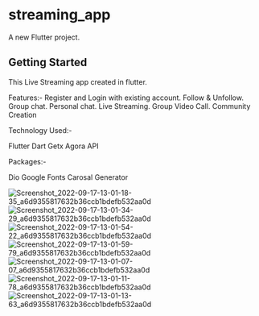 # streaming_app

A new Flutter project.

## Getting Started

This Live Streaming app created in flutter.

Features:-
Register and Login with existing account.
Follow & Unfollow.
Group chat.
Personal chat.
Live Streaming.
Group Video Call.
Community Creation

Technology Used:-

Flutter
Dart
Getx
Agora
API

Packages:-

Dio
Google Fonts
Carosal Generator


![Screenshot_2022-09-17-13-01-18-35_a6d9355817632b36ccb1bdefb532aa0d](https://user-images.githubusercontent.com/97102167/190846205-5276509d-b78a-438e-ab8a-f47f20a1fd6c.jpg)
![Screenshot_2022-09-17-13-01-34-29_a6d9355817632b36ccb1bdefb532aa0d](https://user-images.githubusercontent.com/97102167/190846206-fedbc019-ca2f-4a92-86d5-8a2b967f08ea.jpg)
![Screenshot_2022-09-17-13-01-54-22_a6d9355817632b36ccb1bdefb532aa0d](https://user-images.githubusercontent.com/97102167/190846208-7ae8baf8-a89c-4c93-b603-e5592a8c6868.jpg)
![Screenshot_2022-09-17-13-01-59-79_a6d9355817632b36ccb1bdefb532aa0d](https://user-images.githubusercontent.com/97102167/190846209-576d5ce3-bc9f-4306-8fe8-0321bd08546a.jpg)
![Screenshot_2022-09-17-13-01-07-07_a6d9355817632b36ccb1bdefb532aa0d](https://user-images.githubusercontent.com/97102167/190846210-bbb4e7da-1099-4cb6-91ea-5b7fa03abfc8.jpg)
![Screenshot_2022-09-17-13-01-11-78_a6d9355817632b36ccb1bdefb532aa0d](https://user-images.githubusercontent.com/97102167/190846211-2529a1c5-3323-4172-bdcd-9c6307e408ed.jpg)
![Screenshot_2022-09-17-13-01-13-63_a6d9355817632b36ccb1bdefb532aa0d](https://user-images.githubusercontent.com/97102167/190846213-9c43e22f-4dcf-410a-be95-af8587bed8e0.jpg)
